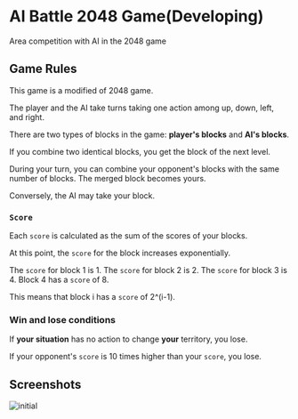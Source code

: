 # AI Battle 2048 Game(Developing)
Area competition with AI in the 2048 game

## Game Rules
This game is a modified of 2048 game.

The player and the AI take turns taking one action among up, down, left, and right. 

There are two types of blocks in the game: **player's blocks** and **AI's blocks**.

If you combine two identical blocks, you get the block of the next level.

During your turn, you can combine your opponent's blocks with the same number of blocks. The merged block becomes yours.

Conversely, the AI may take your block.
### `Score`
Each `score` is calculated as the sum of the scores of your blocks.

At this point, the `score` for the block increases exponentially.

The `score` for block 1 is 1. The `score` for block 2 is 2. The `score` for block 3 is 4. Block 4 has a `score` of 8.

This means that block i has a `score` of 2^(i-1).

### Win and lose conditions
If **your situation** has no action to change **your** territory, you lose. 

If your opponent's `score` is 10 times higher than your `score`, you lose.

## Screenshots

![initial](https://user-images.githubusercontent.com/17401630/128632512-c2f6f2dc-6308-43f5-91ec-2240cc8d9436.png)
